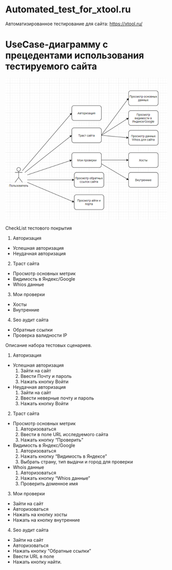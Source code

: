 # Automated_test_for_xtool.ru

Автоматизированное тестирование для сайта: https://xtool.ru/



# UseCase-диаграмму с прецедентами использования тестируемого сайта

![alt text](https://github.com/progML/Automated_test_for_xtool.ru/blob/master/UseCase.png)


CheckList тестового покрытия
1)	Авторизация
+ Успешная авторизация
+ Неудачная авторизация
2)	Траст сайта
+	Просмотр основных метрик
+ Видимость в Яндекс/Google
+	Whios данные
3)	Мои проверки
+	Хосты
+	Внутренние
4)	Seo аудит сайта
+	Обратные ссылки
+	Проверка валидности IP


Описание набора тестовых сценариев.
1)	Авторизация
  +	Успешная авторизация
    1)	Зайти на сайт
    2)	Ввести Почту и пароль
    3)	Нажать кнопку Войти
  +	Неудачная авторизация
    1)	Зайти на сайт
    2)	Ввести неверные почту и пароль
    3)	Нажать кнопку Войти


2)	Траст сайта
  +	Просмотр основных метрик
    1) Авторизоваться 
    2) Ввести в поле URL исследуемого сайта 
    3) Нажать кнопку “Проверить”   
  +	Видимость в Яндекс/Google
    1) Авторизоваться 
    2) Нажать кнопку “Видимость в Яндексе” 
    3) Выбрать страну, тип выдачи и город для проверки
  +	Whois данные 
    1) Авторизоваться 
    2) Нажать кнопку “Whios данные” 
    3) Проверить доменное имя


3)	Мои проверки
  +	Зайти на сайт
  +	Авторизоваться 
  +	Нажать на кнопку хосты
  +	Нажать на кнопку внутренние

4)	Seo аудит сайта
  +	Зайти на сайт
  +	Авторизоваться 
  +	Нажать кнопку “Обратные ссылки”
  +	Ввести URL в поле
  +	Нажать кнопку найти.

